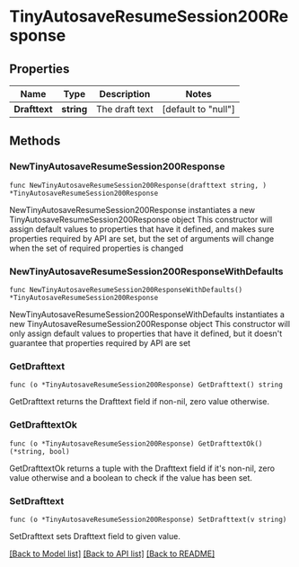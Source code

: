 # TinyAutosaveResumeSession200Response

## Properties

Name | Type | Description | Notes
------------ | ------------- | ------------- | -------------
**Drafttext** | **string** | The draft text | [default to "null"]

## Methods

### NewTinyAutosaveResumeSession200Response

`func NewTinyAutosaveResumeSession200Response(drafttext string, ) *TinyAutosaveResumeSession200Response`

NewTinyAutosaveResumeSession200Response instantiates a new TinyAutosaveResumeSession200Response object
This constructor will assign default values to properties that have it defined,
and makes sure properties required by API are set, but the set of arguments
will change when the set of required properties is changed

### NewTinyAutosaveResumeSession200ResponseWithDefaults

`func NewTinyAutosaveResumeSession200ResponseWithDefaults() *TinyAutosaveResumeSession200Response`

NewTinyAutosaveResumeSession200ResponseWithDefaults instantiates a new TinyAutosaveResumeSession200Response object
This constructor will only assign default values to properties that have it defined,
but it doesn't guarantee that properties required by API are set

### GetDrafttext

`func (o *TinyAutosaveResumeSession200Response) GetDrafttext() string`

GetDrafttext returns the Drafttext field if non-nil, zero value otherwise.

### GetDrafttextOk

`func (o *TinyAutosaveResumeSession200Response) GetDrafttextOk() (*string, bool)`

GetDrafttextOk returns a tuple with the Drafttext field if it's non-nil, zero value otherwise
and a boolean to check if the value has been set.

### SetDrafttext

`func (o *TinyAutosaveResumeSession200Response) SetDrafttext(v string)`

SetDrafttext sets Drafttext field to given value.



[[Back to Model list]](../README.md#documentation-for-models) [[Back to API list]](../README.md#documentation-for-api-endpoints) [[Back to README]](../README.md)


